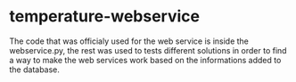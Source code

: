 # temperature-webservice

The code that was officialy used for the web service is inside the webservice.py, the rest was used to
tests different solutions in order to find a way to make the web services work based on the informations added to the database. 
